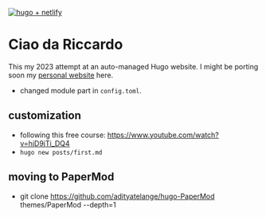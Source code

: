  [![hugo + netlify](https://res.cloudinary.com/dzkoxrsdj/image/upload/v1656562989/template_1_edyp8b.png)](https://ntl.fyi/3P9w1mr)

# Ciao da Riccardo

This my 2023 attempt at an auto-managed Hugo website.
I might be porting soon my [personal website](http://www.palladius.it/) here.


* changed module part in `config.toml`.

## customization

* following this free course: https://www.youtube.com/watch?v=hjD9jTi_DQ4
* `hugo new posts/first.md`

## moving to PaperMod

* git clone https://github.com/adityatelange/hugo-PaperMod themes/PaperMod --depth=1

